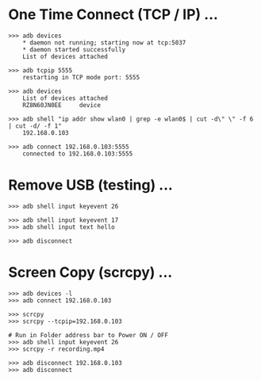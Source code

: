 
# One Time Connect (TCP / IP) ...

    >>> adb devices
        * daemon not running; starting now at tcp:5037
        * daemon started successfully
        List of devices attached

    >>> adb tcpip 5555
        restarting in TCP mode port: 5555

    >>> adb devices
        List of devices attached
        RZ8N60JN0EE     device

    >>> adb shell "ip addr show wlan0 | grep -e wlan0$ | cut -d\" \" -f 6 | cut -d/ -f 1"
        192.168.0.103

    >>> adb connect 192.168.0.103:5555
        connected to 192.168.0.103:5555


# Remove USB (testing) ...

    >>> adb shell input keyevent 26

    >>> adb shell input keyevent 17
    >>> adb shell input text hello

    >>> adb disconnect


# Screen Copy (scrcpy) ...

    >>> adb devices -l
    >>> adb connect 192.168.0.103

    >>> scrcpy
    >>> scrcpy --tcpip=192.168.0.103

    # Run in Folder address bar to Power ON / OFF
    >>> adb shell input keyevent 26
    >>> scrcpy -r recording.mp4

    >>> adb disconnect 192.168.0.103
    >>> adb disconnect

